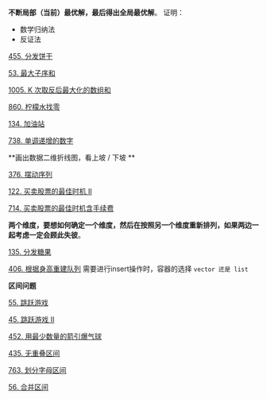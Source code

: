 **不断局部（当前）最优解，最后得出全局最优解**。
证明：
*  数学归纳法
*  反证法



[455. 分发饼干](https://leetcode-cn.com/problems/assign-cookies/)

[53. 最大子序和](https://leetcode-cn.com/problems/maximum-subarray/)

[1005. K 次取反后最大化的数组和](https://leetcode-cn.com/problems/maximize-sum-of-array-after-k-negations/)

[860. 柠檬水找零](https://leetcode-cn.com/problems/lemonade-change/)

[134. 加油站](https://leetcode-cn.com/problems/gas-station/)

[738. 单调递增的数字](https://leetcode-cn.com/problems/monotone-increasing-digits/)





**画出数据二维折线图，看上坡 / 下坡 **

[376. 摆动序列](https://leetcode-cn.com/problems/wiggle-subsequence/)

[122. 买卖股票的最佳时机 II](https://leetcode-cn.com/problems/best-time-to-buy-and-sell-stock-ii/)

[714. 买卖股票的最佳时机含手续费](https://leetcode-cn.com/problems/best-time-to-buy-and-sell-stock-with-transaction-fee/)







**两个维度，要想如何确定一个维度，然后在按照另一个维度重新排列，如果两边一起考虑一定会顾此失彼**。

[135. 分发糖果](https://leetcode-cn.com/problems/candy/)

[406. 根据身高重建队列](https://leetcode-cn.com/problems/queue-reconstruction-by-height/)     需要进行insert操作时，容器的选择   `vector 还是 list `





**区间问题**

[55. 跳跃游戏](https://leetcode-cn.com/problems/jump-game/)

[45. 跳跃游戏 II](https://leetcode-cn.com/problems/jump-game-ii/)

[452. 用最少数量的箭引爆气球](https://leetcode-cn.com/problems/minimum-number-of-arrows-to-burst-balloons/)

[435. 无重叠区间](https://leetcode-cn.com/problems/non-overlapping-intervals/)

[763. 划分字母区间](https://leetcode-cn.com/problems/partition-labels/)

[56. 合并区间](https://leetcode-cn.com/problems/merge-intervals/)





